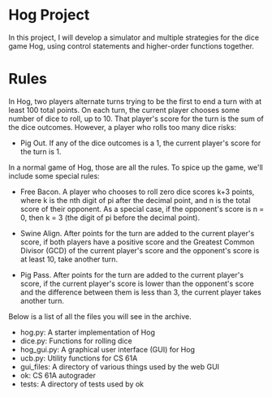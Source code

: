 # Hog Project
In this project, I will develop a simulator and multiple strategies for the dice game Hog, using control statements and higher-order functions together.

# Rules

In Hog, two players alternate turns trying to be the first to end a turn with at least 100 total points. On each turn, the current player chooses some number of dice to roll, up to 10. That player's score for the turn is the sum of the dice outcomes. However, a player who rolls too many dice risks:

- Pig Out. If any of the dice outcomes is a 1, the current player's score for the turn is 1.

In a normal game of Hog, those are all the rules. To spice up the game, we'll include some special rules:

- Free Bacon. A player who chooses to roll zero dice scores k+3 points, where k is the nth digit of pi after the decimal point, and n is the total score of their opponent. As a special case, if the opponent's score is n = 0, then k = 3 (the digit of pi before the decimal point).

- Swine Align. After points for the turn are added to the current player's score, if both players have a positive score and the Greatest Common Divisor (GCD) of the current player's score and the opponent's score is at least 10, take another turn.

- Pig Pass. After points for the turn are added to the current player's score, if the current player's score is lower than the opponent's score and the difference between them is less than 3, the current player takes another turn.

Below is a list of all the files you will see in the archive. 

- hog.py: A starter implementation of Hog
- dice.py: Functions for rolling dice
- hog_gui.py: A graphical user interface (GUI) for Hog
- ucb.py: Utility functions for CS 61A
- gui_files: A directory of various things used by the web GUI
- ok: CS 61A autograder
- tests: A directory of tests used by ok
